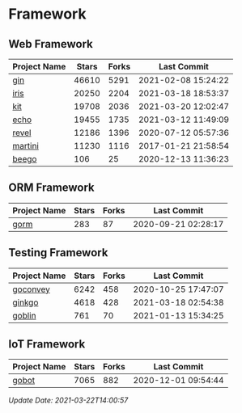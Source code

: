 # Framework

## Web Framework
| Project Name | Stars | Forks | Last Commit |
| ------------ | ----- | ----- | ----------- |
| [gin](https://github.com/gin-gonic/gin) | 46610 | 5291 | 2021-02-08 15:24:22 |
| [iris](https://github.com/kataras/iris) | 20250 | 2204 | 2021-03-18 18:53:37 |
| [kit](https://github.com/go-kit/kit) | 19708 | 2036 | 2021-03-20 12:02:47 |
| [echo](https://github.com/labstack/echo) | 19455 | 1735 | 2021-03-12 11:49:09 |
| [revel](https://github.com/revel/revel) | 12186 | 1396 | 2020-07-12 05:57:36 |
| [martini](https://github.com/go-martini/martini) | 11230 | 1116 | 2017-01-21 21:58:54 |
| [beego](https://github.com/astaxie/beego) | 106 | 25 | 2020-12-13 11:36:23 |

## ORM Framework
| Project Name | Stars | Forks | Last Commit |
| ------------ | ----- | ----- | ----------- |
| [gorm](https://github.com/jinzhu/gorm) | 283 | 87 | 2020-09-21 02:28:17 |

## Testing Framework
| Project Name | Stars | Forks | Last Commit |
| ------------ | ----- | ----- | ----------- |
| [goconvey](https://github.com/smartystreets/goconvey) | 6242 | 458 | 2020-10-25 17:47:07 |
| [ginkgo](https://github.com/onsi/ginkgo) | 4618 | 428 | 2021-03-18 02:54:38 |
| [goblin](https://github.com/franela/goblin) | 761 | 70 | 2021-01-13 15:34:25 |

## IoT Framework
| Project Name | Stars | Forks | Last Commit |
| ------------ | ----- | ----- | ----------- |
| [gobot](https://github.com/hybridgroup/gobot) | 7065 | 882 | 2020-12-01 09:54:44 |

*Update Date: 2021-03-22T14:00:57*